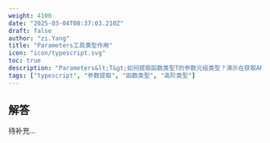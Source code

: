 ```yaml
---
weight: 4100
date: "2025-03-04T08:37:03.210Z"
draft: false
author: "zi.Yang"
title: "Parameters工具类型作用"
icon: "icon/typescript.svg"
toc: true
description: "Parameters&lt;T&gt;如何提取函数类型T的参数元组类型？演示在获取API请求函数参数类型时的应用"
tags: ["typescript", "参数提取", "函数类型", "高阶类型"]
---
```


## 解答

待补充...
